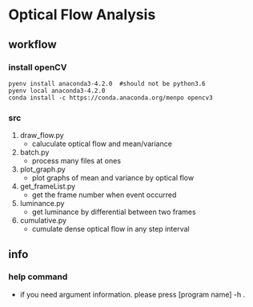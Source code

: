 # Optical Flow Analysis

## workflow
### install openCV
```
pyenv install anaconda3-4.2.0  #should not be python3.6
pyenv local anaconda3-4.2.0
conda install -c https://conda.anaconda.org/menpo opencv3
```

### src
1. draw_flow.py
    * caluculate optical flow and mean/variance
2. batch.py
    * process many files at ones
3. plot_graph.py
    * plot graphs of mean and variance by optical flow
4. get_frameList.py
    * get the frame number when event occurred 
5. luminance.py
    * get luminance by differential between two frames
6. cumulative.py
	* cumulate dense optical flow in any step interval

## info
### help command
   * if you need argument information. please press [program name] -h .
